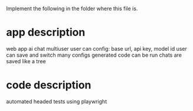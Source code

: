 Implement the following in the folder where this file is.

# app description

web app
ai chat
multiuser
user can config: base url, api key, model id
user can save and switch many configs
generated code can be run
chats are saved like a tree

# code description

automated headed tests using playwright
